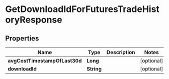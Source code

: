

# GetDownloadIdForFuturesTradeHistoryResponse


## Properties

| Name | Type | Description | Notes |
|------------ | ------------- | ------------- | -------------|
|**avgCostTimestampOfLast30d** | **Long** |  |  [optional] |
|**downloadId** | **String** |  |  [optional] |



